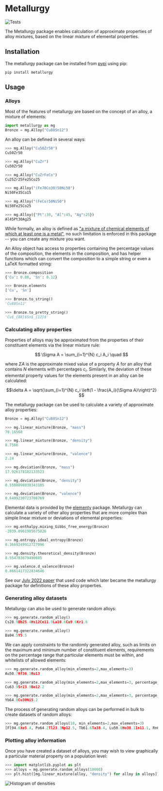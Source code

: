 # Metallurgy

![Tests](https://github.com/Robert-Forrest/metallurgy/actions/workflows/tests.yml/badge.svg)

The Metallurgy package enables calculation of approximate properties of alloy
mixtures, based on the linear mixture of elemental properties. 


## Installation

The metallurgy package can be installed from
[pypi](https://pypi.org/project/metallurgy/) using pip:

``pip install metallurgy``

## Usage

### Alloys

Most of the features of metallurgy are based on the concept of an alloy, a
mixture of elements:

```python
import metallurgy as mg
Bronze = mg.Alloy("Cu88Sn12")
```

An alloy can be defined in several ways:

```python
>>> mg.Alloy("Cu50Zr50")
Cu50Zr50

>>> mg.Alloy("CuZr")
Cu50Zr50

>>> mg.Alloy("CuZrFeCo")
Cu25Zr25Fe25Co25

>>> mg.Alloy("(Fe70Co30)50Ni50")
Ni50Fe35Co15

>>> mg.Alloy("(FeCo)50Ni50")
Ni50Fe25Co25

>>> mg.Alloy({"Pt":30, "Al":45, "Ag":25})
Al45Pt30Ag25
```

While formally, an alloy is defined as ["a mixture of chemical elements of which
at least one is a metal"](https://en.wikipedia.org/wiki/Alloy), no such
limitation is enforced in this package -- you can create any mixture you want.

An Alloy object has access to properties containing the percentage values of the
composition, the elements in the composition, and has helper functions which can
convert the composition to a simple string or even a LaTeX formatted string:

```python
>>> Bronze.composition
{'Cu': 0.88, 'Sn': 0.12}

>>> Bronze.elements
['Cu', 'Sn']

>>> Bronze.to_string()
'Cu88Sn12'

>>> Bronze.to_pretty_string()
'Cu$_{88}$Sn$_{12}$'
```

### Calculating alloy properties

Properties of alloys may be approximated from the properties of their
constituent elements via the linear mixture rule:

$$ \Sigma A = \sum_{i=1}^{N} c_i A_i \quad $$

where $\Sigma A$ is the approximate mixed value of a property $A$ for an alloy
that contains $N$ elements with percentages $c_i$. Similarly, the deviation of
these elemental property values for the elements present in an alloy can be
calculated:

$$\delta A = \sqrt{\sum_{i=1}^{N} c_i \left(1 - \frac{A_i}{\Sigma A}\right)^2} $$

The metallurgy package can be used to calculate a variety of approximate alloy
properties:

```python
Bronze = mg.Alloy("Cu88Sn12")

>>> mg.linear_mixture(Bronze, "mass")
70.16568

>>> mg.linear_mixture(Bronze, "density")
8.7566

>>> mg.linear_mixture(Bronze, "valence")
2.24

>>> mg.deviation(Bronze, "mass")
17.926178182133523

>>> mg.deviation(Bronze, "density")
0.5508098038343185

>>> mg.deviation(Bronze, "valence")
0.6499230723708769

```

Elemental data is provided by the
[elementy](https://github.com/Robert-Forrest/elementy) package. Metallurgy can
calculate a variety of other alloy properties that are more complex than simple
linear mixture or deviations of elemental properties:

```python
>>> mg.enthalpy.mixing_Gibbs_free_energy(Bronze)
-2039.0961905675026

>>> mg.entropy.ideal_entropy(Bronze)
0.3669249912727096

>>> mg.density.theoretical_density(Bronze)
8.554783679490685

>>> mg.valence.d_valence(Bronze)
0.8661417322834646
```


See our [July 2022 paper](https://pubs.rsc.org/en/content/articlelanding/2022/dd/d2dd00026a) that used code which later became the metallurgy package
for definitions of these alloy properties. 

### Generating alloy datasets

Metallurgy can also be used to generate random alloys:

```python
>>> mg.generate.random_alloy()
Cs28.9Db25.4Hs12Ce11.9La10.6Cu9.6Kr1.6

>>> mg.generate.random_alloy()
Ba94.5Y5.5
```

We can apply constraints to the randomly generated alloy, such as limits on the
maximum and minimum number of constituent elements, requirements on the
percentage range that particular elements must be within, and whitelists of
allowed elements:

```python
>>> mg.generate.random_alloy(min_elements=2,max_elements=3)
Au50.7Hf36.3Ru13

>>> mg.generate.random_alloy(min_elements=2,max_elements=3, percentage_constraints={"Cu":{"min":0.3, "max":0.8}})
Cu63.9Sr23.9Be12.2

>>> mg.generate.random_alloy(min_elements=2,max_elements=3, percentage_constraints={"Cu":{"min":0.3, "max":0.8}}, allowed_elements=["Fe", "Cu", "Co", "Ni", "Yb"])
Yb64.8Cu30Ni5.2
```

The process of generating random alloys can be performed in bulk to create
datasets of random alloys:

```python
>>> mg.generate.random_alloys(10, min_elements=2,max_elements=3)
[Fl94.6Xe5.4, Po64.2Tl23.3Np12.5, Tb61.6Ta38.4, Lu50.8Ho38.1In11.1, Rn69Es31, S70.4Ts29.6, Pr79.3He13.4Cm7.3, As84.3V15.7, Ge45.3Xe41.2Na13.5, Ra70.4He29.6]
```

### Plotting alloy information

Once you have created a dataset of alloys, you may wish to view graphically a
particular material property on a population level:

```python
>>> import matplotlib.pyplot as plt
>>> alloys = mg.generate.random_alloys(10000)
>>> plt.hist([mg.linear_mixture(alloy, "density") for alloy in alloys])
```

![Histogram of densities](images/AlloyDensities.png "Histogram of the density of 10,000
random alloys")
